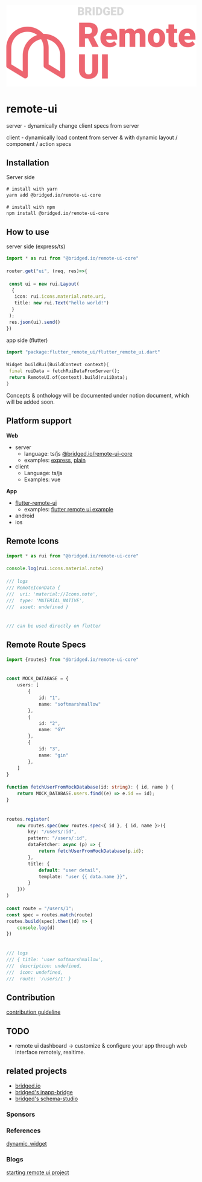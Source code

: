 ![logo](docs/logo.png)



# remote-ui



server - dynamically change client specs from server

client - dynamically load content from server & with dynamic layout / component / action specs



## Installation

Server side

```shell
# install with yarn
yarn add @bridged.io/remote-ui-core

# install with npm
npm install @bridged.io/remote-ui-core
```








## How to use
server side (express/ts)
```ts
import * as rui from "@bridged.io/remote-ui-core"

router.get("ui", (req, res)=>{

 const ui = new rui.Layout(
  {
   icon: rui.icons.material.note.uri,
   title: new rui.Text("hello world!")
  }
 );
 res.json(ui).send()
})
```



app side (flutter)
```dart
import "package:flutter_remote_ui/flutter_remote_ui.dart"

Widget buildRui(BuildContext context){
 final ruiData = fetchRuiDataFromServer();
 return RemoteUI.of(context).build(ruiiData);
}
```



Concepts & onthology will be documented under notion document, which will be added soon.



## Platform support

**Web**

* server
  * language: ts/js [@bridged.io/remote-ui-core](https://github.com/softmarshmallow/remote-ui/tree/master/core)
  * examples: [express](https://github.com/softmarshmallow/remote-ui/tree/master/server/examples/express), [plain](https://github.com/softmarshmallow/remote-ui/tree/master/server/examples/plain)
* client
  * Language: ts/js
  * Examples: vue


**App**

* [flutter-remote-ui](https://github.com/softmarshmallow/remote-ui/tree/master/flutter)
  * examples: [flutter remote ui example](https://github.com/softmarshmallow/remote-ui/tree/master/flutter/example)
* android
* ios



## Remote Icons

```typescript
import * as rui from "@bridged.io/remote-ui-core"

console.log(rui.icons.material.note)

/// logs 
/// RemoteIconData {
///  uri: 'material://Icons.note',
///  type: 'MATERIAL_NATIVE',
///  asset: undefined }


/// can be used directly on flutter
```

## Remote Route Specs

```typescript
import {routes} from "@bridged.io/remote-ui-core"


const MOCK_DATABASE = {
    users: [
        {
            id: "1",
            name: "softmarshmallow"
        },
        {
            id: "2",
            name: "GY"
        },
        {
            id: "3",
            name: "gin"
        },
    ]
}

function fetchUserFromMockDatabase(id: string): { id, name } {
    return MOCK_DATABASE.users.find((e) => e.id == id);
}


routes.register(
    new routes.spec(new routes.spec<{ id }, { id, name }>({
        key: "/users/:id",
        pattern: "/users/:id",
        dataFetcher: async (p) => {
            return fetchUserFromMockDatabase(p.id);
        },
        title: {
            default: "user detail",
            template: "user {{ data.name }}",
        }
    }))
)

const route = "/users/1";
const spec = routes.match(route)
routes.build(spec).then((d) => {
    console.log(d)
})


/// logs
/// { title: 'user softmarshmallow',
///  description: undefined,
///  icon: undefined,
///  route: '/users/1' }

```





## Contribution
[contribution guideline](CONTRIBUTING.md)

## TODO
* remote ui dashboard -> customize & configure your app through web interface remotely, realtime.



## related projects
- [bridged.io](https://github.com/softmarshmallow/bridged.io)
- [bridged's inapp-bridge](https://github.com/softmarshmallow/inapp-bridge)
- [bridged's schema-studio](https://github.com/softmarshmallow/schema-studio)


### Sponsors


### References
[dynamic_widget](https://github.com/dengyin2000/dynamic_widget)


### Blogs
[starting remote ui project](https://medium.com/launchers/starting-remote-ui-project-4b1d0841afc2)

